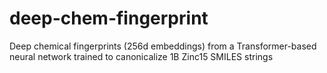 # deep-chem-fingerprint
Deep chemical fingerprints (256d embeddings) from a Transformer-based neural network trained to canonicalize 1B Zinc15 SMILES strings
